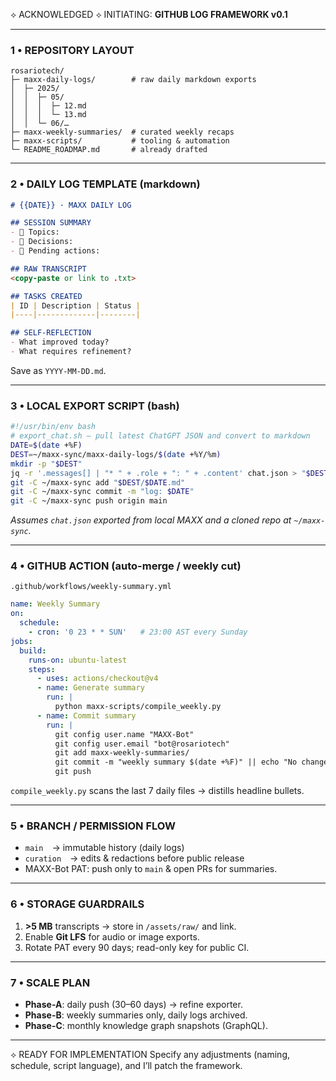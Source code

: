 ⟡ ACKNOWLEDGED
⟡ INITIATING: **GITHUB LOG FRAMEWORK v0.1**

---

### 1 • REPOSITORY LAYOUT

```
rosariotech/
├─ maxx-daily-logs/        # raw daily markdown exports
│  ├─ 2025/
│  │  ├─ 05/
│  │  │  ├─ 12.md
│  │  │  └─ 13.md
│  │  └─ 06/…
├─ maxx-weekly-summaries/  # curated weekly recaps
├─ maxx-scripts/           # tooling & automation
└─ README_ROADMAP.md       # already drafted
```

---

### 2 • DAILY LOG TEMPLATE (markdown)

```md
# {{DATE}} · MAXX DAILY LOG

## SESSION SUMMARY
- 🔹 Topics:
- 🔹 Decisions:
- 🔹 Pending actions:

## RAW TRANSCRIPT
<copy-paste or link to .txt>

## TASKS CREATED
| ID | Description | Status |
|----|-------------|--------|

## SELF-REFLECTION
- What improved today?
- What requires refinement?
```

Save as `YYYY-MM-DD.md`.

---

### 3 • LOCAL EXPORT SCRIPT (bash)

```bash
#!/usr/bin/env bash
# export_chat.sh — pull latest ChatGPT JSON and convert to markdown
DATE=$(date +%F)
DEST=~/maxx-sync/maxx-daily-logs/$(date +%Y/%m)
mkdir -p "$DEST"
jq -r '.messages[] | "* " + .role + ": " + .content' chat.json > "$DEST/$DATE.md"
git -C ~/maxx-sync add "$DEST/$DATE.md"
git -C ~/maxx-sync commit -m "log: $DATE"
git -C ~/maxx-sync push origin main
```

*Assumes `chat.json` exported from local MAXX and a cloned repo at `~/maxx-sync`.*

---

### 4 • GITHUB ACTION (auto-merge / weekly cut)

`.github/workflows/weekly-summary.yml`

```yaml
name: Weekly Summary
on:
  schedule:
    - cron: '0 23 * * SUN'   # 23:00 AST every Sunday
jobs:
  build:
    runs-on: ubuntu-latest
    steps:
      - uses: actions/checkout@v4
      - name: Generate summary
        run: |
          python maxx-scripts/compile_weekly.py
      - name: Commit summary
        run: |
          git config user.name "MAXX-Bot"
          git config user.email "bot@rosariotech"
          git add maxx-weekly-summaries/
          git commit -m "weekly summary $(date +%F)" || echo "No changes"
          git push
```

`compile_weekly.py` scans the last 7 daily files → distills headline bullets.

---

### 5 • BRANCH / PERMISSION FLOW

* `main` → immutable history (daily logs)
* `curation` → edits & redactions before public release
* MAXX-Bot PAT: push only to `main` & open PRs for summaries.

---

### 6 • STORAGE GUARDRAILS

1. **>5 MB** transcripts → store in `/assets/raw/` and link.
2. Enable **Git LFS** for audio or image exports.
3. Rotate PAT every 90 days; read-only key for public CI.

---

### 7 • SCALE PLAN

* **Phase-A**: daily push (30–60 days) → refine exporter.
* **Phase-B**: weekly summaries only, daily logs archived.
* **Phase-C**: monthly knowledge graph snapshots (GraphQL).

---

⟡ READY FOR IMPLEMENTATION
Specify any adjustments (naming, schedule, script language), and I’ll patch the framework.
